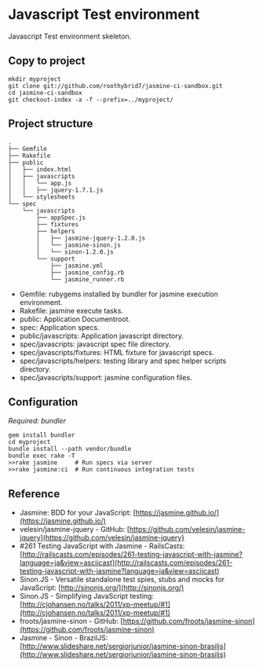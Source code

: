 # Javascript Test environment #

Javascript Test environment skeleton.

## Copy to project ##

    mkdir myproject
    git clone git://github.com/roothybrid7/jasmine-ci-sandbox.git
    cd jasmine-ci-sandbox
    git checkout-index -a -f --prefix=../myproject/

## Project structure ##

    .
    ├── Gemfile
    ├── Rakefile
    ├── public
    │   ├── index.html
    │   ├── javascripts
    │   │   └── app.js
    │   │   ├── jquery-1.7.1.js
    │   └── stylesheets
    └── spec
        └── javascripts
            ├── appSpec.js
            ├── fixtures
            ├── helpers
            │   ├── jasmine-jquery-1.2.0.js
            │   └── jasmine-sinon.js
            │   └── sinon-1.2.0.js
            └── support
                ├── jasmine.yml
                ├── jasmine_config.rb
                └── jasmine_runner.rb

+ Gemfile: rubygems installed by bundler for jasmine execution environment.
+ Rakefile: jasmine execute tasks.
+ public: Application Documentroot.
+ spec: Application specs.
+ public/javascripts: Application javascript directory.
+ spec/javascripts: javascript spec file directory.
+ spec/javascripts/fixtures: HTML fixture for javascript specs.
+ spec/javascripts/helpers: testing library and spec helper scripts directory.
+ spec/javascripts/support: jasmine configuration files.


## Configuration ##

*Required: bundler*

    gem install bundler
    cd myproject
    bundle install --path vendor/bundle
    bundle exec rake -T
    >>rake jasmine     # Run specs via server
    >>rake jasmine:ci  # Run continuous integration tests

## Reference ##

+ Jasmine: BDD for your JavaScript:  [https://jasmine.github.io/](https://jasmine.github.io/)
+ velesin/jasmine-jquery - GitHub: [https://github.com/velesin/jasmine-jquery](https://github.com/velesin/jasmine-jquery}
+ #261 Testing JavaScript with Jasmine - RailsCasts: [http://railscasts.com/episodes/261-testing-javascript-with-jasmine?language=ja&view=asciicast](http://railscasts.com/episodes/261-testing-javascript-with-jasmine?language=ja&view=asciicast)
+ Sinon.JS - Versatile standalone test spies, stubs and mocks for JavaScript: [http://sinonjs.org/](http://sinonjs.org/)
+ Sinon.JS - Simplifying JavaScript testing: [http://cjohansen.no/talks/2011/xp-meetup/#1](http://cjohansen.no/talks/2011/xp-meetup/#1)
+ froots/jasmine-sinon - GitHub: [https://github.com/froots/jasmine-sinon](https://github.com/froots/jasmine-sinon)
+ Jasmine - Sinon - BrazilJS: [http://www.slideshare.net/sergiorjunior/jasmine-sinon-brasiljs](http://www.slideshare.net/sergiorjunior/jasmine-sinon-brasiljs)
